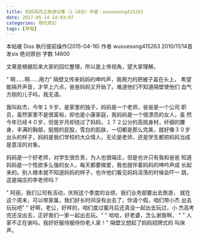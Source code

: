 ```yaml
---
title: 妈妈风月之旅游记事（1-10全）作者：wuxuesong415263
date: 2017-05-14 14:03:07
categories: 現代奇幻
tags: [草榴]
---
```

本帖被 Diss 執行提前操作(2015-04-16)
作者 wuxuesong415263
2010/11/14首发sis 绝对原创
字数 14600







文章是根据后来大家的回忆整理，所以是上帝视角，望大家理解。

" 啊……啊……用力" 隔壁又传来妈妈的呻吟声，我用力的把被子盖在头上，
希望能隔开声音，才早上六点，爸爸妈妈又开始了。难道他们不知道隔壁使他们
血气方刚的儿子吗，我无语。

我叫赵杰，今年１９岁，是家里的独子，妈妈是一个老师，爸爸是一个公司
职员，虽然家里不是很富裕，却也是小康家庭，我妈妈是一个很漂亮的女人，虽
然今年已经４０岁，但是岁月却绕过了妈妈，１７２公分的高挑身材，纤细的腰
身，丰满的胸部，挺翘的屁股，雪白的肌肤，一切都是那么完美，就好像３０岁
出头的样子，妈妈是我们学校的大众情人，无论是老师，还是学生都把妈妈当成
是意淫的对象。

妈妈是一个好老师，对学生很负责，为人也很端庄，但是也许只有我和爸爸
知道妈妈是一个性欲多么强的女人，每天都要做爱，我也就伴着妈妈的呻吟声成
长起来的。别人根本就不知道妈妈的样子，也许他们看见妈妈淫荡的时候会吓一
跳，这是端庄的李老师吗？

" 阿丽，我们公司有活动，庆祝这个季度的业绩，我们业务部要出去旅游，
就在这个周末，可以带家属，我们好长时间没有出去了，你请个假，咱们带小杰
出去玩玩吧" " 好啊，老公，好样的，咱们度过蜜月后还真没一起出去玩过，小
杰高考完还没出去，正好我们一家一起出去玩。" " 哈哈，好老婆，怎么谢我啊，
" " 人家不正在谢吗，我好好服侍服侍你老人家！" 隔壁又想起了妈妈招牌式的
叫床声。